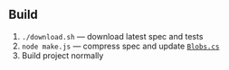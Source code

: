 ## Build

1. `./download.sh` — download latest spec and tests
1. `node make.js` — compress spec and update [`Blobs.cs`](../ENSNormalize/Blobs.cs)
1. Build project normally
